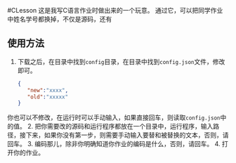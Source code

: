 #CLesson
这是我写C语言作业时做出来的一个玩意。
通过它，可以把同学作业中姓名学号都换掉，不仅是源码，还有
## 使用方法
1. 下载之后，在目录中找到`config`目录，在目录中找到`config.json`文件，修改即可。
   ```json
   {
      "new":"xxxx",
      "old":"xxxxx"
   }
   ```
  你也可以不修改，在运行时可以手动输入，如果直接回车，则读取`config.json`中的值。
2. 把你需要改的源码和运行程序都放在一个目录中，运行程序，输入路径，接下来，如果你没有第一步，则需要手动输入要替和被替换的文本，否则，请回车。
3. 编码那儿，除非你明确知道你作业的编码是什么，否则，请回车。
4. 打开你的作业。